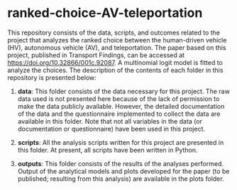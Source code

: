 # ranked-choice-AV-teleportation
This repository consists of the data, scripts, and outcomes related to the project that analyzes the ranked choice between the human-driven vehicle (HV), autonomous vehicle (AV), and teleportation. The paper based on this project, published in Transport Findings, can be accessed at https://doi.org/10.32866/001c.92087. A multinomial logit model is fitted to analyze the choices. The description of the contents of each folder in this repository is presented below:

1. **data**: This folder consists of the data necessary for this project. The raw data used is not presented here because of the lack of permission to make the data publicly available. However, the detailed documentation of the data and the questionnaire implemented to collect the data are available in this folder. Note that not all variables in the data (or documentation or questionnaire) have been used in this project.

2. **scripts**: All the analysis scripts written for this project are presented in this folder. At present, all scripts have been written in Python.

3. **outputs**: This folder consists of the results of the analyses performed. Output of the analytical models and plots developed for the paper (to be published; resulting from this analysis) are available in the plots folder. 
